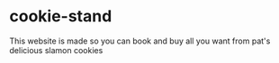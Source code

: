 # cookie-stand
This website is made so you can book and buy all you want from pat's delicious slamon cookies

